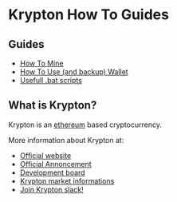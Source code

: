 # Krypton How To Guides
## Guides
* [How To Mine](https://github.com/pltrdy/krypton_howto/blob/master/howto_mine.md)
* [How To Use (and backup) Wallet](https://github.com/pltrdy/krypton_howto/blob/master/howto_mine.md)
* [Usefull .bat scripts](https://github.com/pltrdy/krypton_howto/tree/master/bat)

## What is Krypton?
Krypton is an [ethereum](https://www.ethereum.org/) based cryptocurrency.

More information about Krypton at: 
* [Official website](http://krypton.rocks)
* [Official Annoncement](https://bitcointalk.org/index.php?topic=1368118.0)
* [Development board](https://trello.com/b/JmmF7y7A/krypton)
* [Krypton market informations](http://coinmarketcap.com/currencies/krypton/)
* [Join Krypton slack!](https://slackinc955.azurewebsites.net/) 



